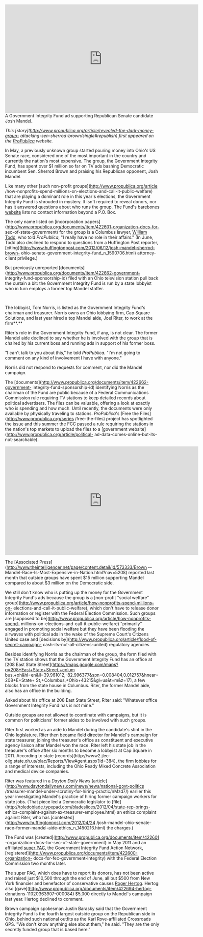 <p class="inline-credit"><iframe allowfullscreen="" frameborder="0" height="354" src="http://www.youtube.com/embed/P5sCQ1pGH7g" width="630"></iframe><br />
	A Government Integrity Fund ad supporting Republican Senate candidate Josh Mandel.</p>


_This [story](http://www.propublica.org/article/revealed-the-dark-money-group-
attacking-sen-sherrod-brown/single#republish) first appeared on the
[ProPublica](http://www.propublica.org/) website._

In May, a previously unknown group started pouring money into Ohio's US Senate
race, considered one of the most important in the country and currently the
nation's most expensive. The group, the Government Integrity Fund, has spent
over $1 million so far on TV ads bashing Democratic incumbent Sen. Sherrod
Brown and praising his Republican opponent, Josh Mandel.

Like many other [such non-profit groups](http://www.propublica.org/article
/how-nonprofits-spend-millions-on-elections-and-call-it-public-welfare) that
are playing a dominant role in this year's elections, the Government Integrity
Fund is shrouded in mystery. It isn't required to reveal donors, nor has it
answered questions about who runs the group. The Fund's barebones
[website](https://www.governmentintegrityfund.com/index.php/about-us/) lists
no contact information beyond a P.O. Box.

The only name listed on [incorporation
papers](http://www.propublica.org/documents/item/422601-organization-docs-for-
sec-of-state-government) for the group is a Columbus lawyer, [William
Todd](http://www.alohiolaw.com/our-people/attorneys/william-todd.asp), who
told _ProPublica_, "I really have no role in their affairs." (In June, Todd
also declined to respond to questions from a Huffington Post reporter,
[citing](http://www.huffingtonpost.com/2012/06/12/josh-mandel-sherrod-brown-
ohio-senate-government-integrity-fund_n_1590706.html) attorney-client
privilege.)

But previously unreported
[documents](http://www.propublica.org/documents/item/422662-government-
integrity-fund-sponsorship-id) filed with an Ohio television station pull back
the curtain a bit: the Government Integrity Fund is run by a state lobbyist
who in turn employs a former top Mandel staffer.

<p>&nbsp;</p>
<link href="http://www.propublica.org/article/revealed-the-dark-money-group-attacking-sen-sherrod-brown/single" rel="canonical" />
<meta content="http://www.propublica.org/article/revealed-the-dark-money-group-attacking-sen-sherrod-brown/single" name="syndication-source" /><script type="text/javascript" src="http://pixel.propublica.org/pixel.js" async></script>

<!-- break -->

The lobbyist, Tom Norris, is listed as the Government Integrity Fund's
chairman and treasurer. Norris owns an Ohio lobbying firm, Cap Square
Solutions, and last year hired a top Mandel aide, Joel Riter, to work at the
firm**.**

Riter's role in the Government Integrity Fund, if any, is not clear. The
former Mandel aide declined to say whether he is involved with the group that
is chaired by his current boss and running ads in support of his former boss.

"I can't talk to you about this," he told _ProPublica_. "I'm not going to
comment on any kind of involvement I have with anyone."

Norris did not respond to requests for comment, nor did the Mandel campaign.

The [documents](http://www.propublica.org/documents/item/422662-government-
integrity-fund-sponsorship-id) identifying Norris as the chairman of the Fund
are public because of a Federal Communications Commission rule requiring TV
stations to keep detailed records about political advertisers. The files can
be valuable, offering a look at exactly who is spending and how much. Until
recently, the documents were only available by physically traveling to
stations. _ProPublica_'s [Free the Files](http://www.propublica.org/series
/free-the-files) project has spotlighted the issue and this summer the FCC
passed a rule requiring the stations in the nation's top markets to upload the
files to a [government website](http://www.propublica.org/article/political-
ad-data-comes-online-but-its-not-searchable).

<p><iframe allowfullscreen="" frameborder="0" height="354" src="http://www.youtube.com/embed/kc3omlQbU_o" width="630"></iframe></p>


The [Associated
Press](http://www.theintelligencer.net/page/content.detail/id/573333/Brown
--Mandel-Race-Is-Most-Expensive-in-Nation.html?nav=5208) reported last month
that outside groups have spent $15 million supporting Mandel compared to about
$3 million on the Democratic side.

We still don't know who is putting up the money for the Government Integrity
Fund's ads because the group is a [non-profit "social welfare"
group](http://www.propublica.org/article/how-nonprofits-spend-millions-on-
elections-and-call-it-public-welfare), which don't have to release donor
information or register with the Federal Election Commission. Such groups are
[supposed to be](http://www.propublica.org/article/how-nonprofits-spend-
millions-on-elections-and-call-it-public-welfare) "primarily" engaged in
promoting social welfare but they have been flooding the airwaves with
political ads in the wake of the Supreme Court's Citizens United case and
[decisions by](http://www.propublica.org/article/flood-of-secret-campaign-
cash-its-not-all-citizens-united) regulatory agencies.

Besides identifying Norris as the chairman of the group, the form filed with
the TV station shows that the Government Integrity Fund has an office at [208
East State Street](https://maps.google.com/maps?q=208+East+State+Street,+colum
bus,+oh&hl=en&ll=39.961012,-82.996377&spn=0.008404,0.012757&hnear=208+E+State+
St,+Columbus,+Ohio+43215&gl=us&t=m&z=17), a few blocks from the state house in
Columbus. Riter, the former Mandel aide, also has an office in the building.

Asked about his office at 208 East State Street, Riter said: "Whatever office
Government Integrity Fund has is not mine."

Outside groups are not allowed to coordinate with campaigns, but it is common
for politicians' former aides to be involved with such groups.


Riter first worked as an aide to Mandel during the candidate's stint in the
Ohio legislature. Riter then became field director for Mandel's campaign for
state treasurer, joining the treasurer's office as constituent and executive
agency liaison after Mandel won the race. Riter left his state job in the
treasurer's office after six months to become a lobbyist at Cap Square in
2011. According to state [records](http://www2.jlec-
olig.state.oh.us/olac/Reports/ViewAgent.aspx?id=384), the firm lobbies for a
range of interests, including the Ohio Ready Mixed Concrete Association and
medical device companies.

Riter was featured in a _Dayton Daily News_
[article](http://www.daytondailynews.com/news/news/national-govt-politics
/treasurer-mandel-under-scrutiny-for-hiring-practic/nMzd7/) earlier this year
investigating Mandel's practice of hiring former campaign workers for state
jobs. (That piece led a Democratic legislator to
[file](http://toledoblade.typepad.com/bladeslices/2012/04/state-rep-brings-
ethics-complaint-against-ex-treasurer-employee.html) an ethics complaint
against Riter, who has [contested](http://www.huffingtonpost.com/2012/04/24
/josh-mandel-ohio-senate-race-former-mandel-aide-ethics_n_1450216.html) the
charges.)

The Fund was [created](http://www.propublica.org/documents/item/422601
-organization-docs-for-sec-of-state-government) in May 2011 and an affiliated
[super PAC](http://images.nictusa.com/cgi-bin/fecimg/?C00498832), the
Government Integrity Fund Action Network,
[registered](http://www.propublica.org/documents/item/422600-organization-
docs-for-fec-government-integrity) with the Federal Election Commission two
months later.

The super PAC, which does have to report its donors, has not been active and
raised just $10,500 through the end of June, all but $500 from New York
financier and benefactor of conservative causes [Roger
Hertog](http://en.wikipedia.org/wiki/Roger_Hertog). Hertog also
[gave](http://www.propublica.org/documents/item/422694-hertog-
donations-11020363907-000084) $5,000 directly to Mandel's campaign last year.
Hertog declined to comment.

Brown campaign spokesman Justin Barasky said that the Government Integrity
Fund is the fourth largest outside group on the Republican side in Ohio,
behind such national outfits as the Karl Rove-affiliated Crossroads GPS. "We
don't know anything else about them," he said. "They are the only secretly
funded group that is based here."
